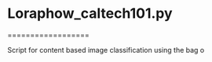 # Loraphow_caltech101.py
==================

Script for content based image classification using the bag o